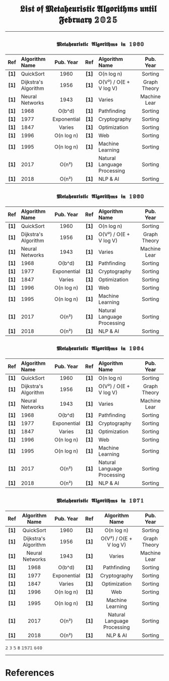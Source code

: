 <div id="user-content-toc">
  <ul align="center" style="list-style: none;">
    <summary>
      <h1>𝕷𝖎𝖘𝖙 𝖔𝖋 𝕸𝖊𝖙𝖆𝖍𝖊𝖚𝖗𝖎𝖘𝖙𝖎𝖈 𝕬𝖑𝖌𝖔𝖗𝖎𝖙𝖍𝖒𝖘 𝖚𝖓𝖙𝖎𝖑 𝕱𝖊𝖇𝖗𝖚𝖆𝖗𝖞 𝟚𝟘𝟚𝟝</h1>
    </summary>
  </ul>
</div>

---

<div id="user-content-toc">
  <ul align="center" style="list-style: none;">
    <summary>
      <h2>
        
`              𝕸𝖊𝖙𝖆𝖍𝖊𝖚𝖗𝖎𝖘𝖙𝖎𝖈 𝕬𝖑𝖌𝖔𝖗𝖎𝖙𝖍𝖒𝖘 𝖎𝖓 𝟙𝟡𝟞𝟘              `
      </h2>
    </summary>
  </ul>

<div align="center" width=100%>

|**Ref**   |**Algorithm Name**                                                             |**Pub. Year**|**Ref**   |**Algorithm Name**                                                               |**Pub. Year**|
|:--------:|:------------------------------------------------------------------------------|:-----------:|:--------:|:--------------------------------------------------------------------------------|:-----------:|
|**[1]**   | QuickSort                                                                     | 1960        |**[1]**   | O(n log n)                                                                      | Sorting     |
|**[1]**   | Dijkstra's Algorithm                                                          | 1956        |**[1]**   | O(V²) / O(E + V log V)                                                          | Graph Theory|
|**[1]**   | Neural Networks                                                               | 1943        |**[1]**   | Varies                                                                          | Machine Lear|
|**[1]**   | 1968                                                                          | O(b^d)      |**[1]**   | Pathfinding                                                                     |  Sorting    |
|**[1]**   | 1977                                                                          | Exponential |**[1]**   | Cryptography                                                                    |  Sorting    |
|**[1]**   | 1847                                                                          | Varies      |**[1]**   | Optimization                                                                    |  Sorting    |
|**[1]**   | 1996                                                                          | O(n log n)  |**[1]**   | Web                                                                             |  Sorting    |
|**[1]**   | 1995                                                                          | O(n log n)  |**[1]**   | Machine Learning                                                                |  Sorting    |
|**[1]**   | 2017                                                                          | O(n²)       |**[1]**   | Natural Language Processing                                                     |  Sorting    |
|**[1]**   | 2018                                                                          | O(n²)       |**[1]**   | NLP & AI                                                                        |  Sorting    |

</div>

<div id="user-content-toc">
  <ul align="center" style="list-style: none;">
    <summary>
      <h2>
        
`              𝕸𝖊𝖙𝖆𝖍𝖊𝖚𝖗𝖎𝖘𝖙𝖎𝖈 𝕬𝖑𝖌𝖔𝖗𝖎𝖙𝖍𝖒𝖘 𝖎𝖓 𝟙𝟡𝟞𝟘              `
      </h2>
    </summary>
  </ul>

<div align="center" width=100%>

|**Ref**   |**Algorithm Name**                                                             |**Pub. Year**|**Ref**   |**Algorithm Name**                                                               |**Pub. Year**|
|:--------:|:------------------------------------------------------------------------------|:-----------:|:--------:|:--------------------------------------------------------------------------------|:-----------:|
|**[1]**   | QuickSort                                                                     | 1960        |**[1]**   | O(n log n)                                                                      | Sorting     |
|**[1]**   | Dijkstra's Algorithm                                                          | 1956        |**[1]**   | O(V²) / O(E + V log V)                                                          | Graph Theory|
|**[1]**   | Neural Networks                                                               | 1943        |**[1]**   | Varies                                                                          | Machine Lear|
|**[1]**   | 1968                                                                          | O(b^d)      |**[1]**   | Pathfinding                                                                     |  Sorting    |
|**[1]**   | 1977                                                                          | Exponential |**[1]**   | Cryptography                                                                    |  Sorting    |
|**[1]**   | 1847                                                                          | Varies      |**[1]**   | Optimization                                                                    |  Sorting    |
|**[1]**   | 1996                                                                          | O(n log n)  |**[1]**   | Web                                                                             |  Sorting    |
|**[1]**   | 1995                                                                          | O(n log n)  |**[1]**   | Machine Learning                                                                |  Sorting    |
|**[1]**   | 2017                                                                          | O(n²)       |**[1]**   | Natural Language Processing                                                     |  Sorting    |
|**[1]**   | 2018                                                                          | O(n²)       |**[1]**   | NLP & AI                                                                        |  Sorting    |

</div>



 
<div id="user-content-toc">
  <ul align="center" style="list-style: none;">
    <summary>
      <h2>
        
`              𝕸𝖊𝖙𝖆𝖍𝖊𝖚𝖗𝖎𝖘𝖙𝖎𝖈 𝕬𝖑𝖌𝖔𝖗𝖎𝖙𝖍𝖒𝖘 𝖎𝖓 𝟙𝟡𝟞𝟜              `
      </h2>
    </summary>
  </ul>

<div align="center" width=100%>

|**Ref**   |**Algorithm Name**                                                             |**Pub. Year**|**Ref**   |**Algorithm Name**                                                               |**Pub. Year**|
|:--------:|:------------------------------------------------------------------------------|:-----------:|:--------:|:--------------------------------------------------------------------------------|:-----------:|
|**[1]**   | QuickSort                                                                     | 1960        |**[1]**   | O(n log n)                                                                      | Sorting     |
|**[1]**   | Dijkstra's Algorithm                                                          | 1956        |**[1]**   | O(V²) / O(E + V log V)                                                          | Graph Theory|
|**[1]**   | Neural Networks                                                               | 1943        |**[1]**   | Varies                                                                          | Machine Lear|
|**[1]**   | 1968                                                                          | O(b^d)      |**[1]**   | Pathfinding                                                                     |  Sorting    |
|**[1]**   | 1977                                                                          | Exponential |**[1]**   | Cryptography                                                                    |  Sorting    |
|**[1]**   | 1847                                                                          | Varies      |**[1]**   | Optimization                                                                    |  Sorting    |
|**[1]**   | 1996                                                                          | O(n log n)  |**[1]**   | Web                                                                             |  Sorting    |
|**[1]**   | 1995                                                                          | O(n log n)  |**[1]**   | Machine Learning                                                                |  Sorting    |
|**[1]**   | 2017                                                                          | O(n²)       |**[1]**   | Natural Language Processing                                                     |  Sorting    |
|**[1]**   | 2018                                                                          | O(n²)       |**[1]**   | NLP & AI                                                                        |  Sorting    |

</div>

<div id="user-content-toc">
  <ul align="center" style="list-style: none;">
    <summary>
      <h2>
        
`              𝕸𝖊𝖙𝖆𝖍𝖊𝖚𝖗𝖎𝖘𝖙𝖎𝖈 𝕬𝖑𝖌𝖔𝖗𝖎𝖙𝖍𝖒𝖘 𝖎𝖓 𝟙𝟡𝟟𝟙              `
      </h2>
    </summary>
  </ul>
</div>

<div align="center">

|**Ref**   |**Algorithm Name**                                                             |**Pub. Year**|**Ref**|**Algorithm Name**                                                                  |**Pub. Year**|
|:--------:|:-----------------------------------------------------------------------------:|:-----------:|:--------:|:-------------------------------------------------------------------------------:|:-----------:|
|**[1]**   | QuickSort                                                                     | 1960        |**[1]**   | O(n log n)                                                                      | Sorting     |
|**[1]**   | Dijkstra's Algorithm                                                          | 1956        |**[1]**   | O(V²) / O(E + V log V)                                                          | Graph Theory|
|**[1]**   | Neural Networks                                                               | 1943        |**[1]**   | Varies                                                                          | Machine Lear|
|**[1]**   | 1968                                                                          | O(b^d)      |**[1]**   | Pathfinding                                                                     |  Sorting    |
|**[1]**   | 1977                                                                          | Exponential |**[1]**   | Cryptography                                                                    |  Sorting    |
|**[1]**   | 1847                                                                          | Varies      |**[1]**   | Optimization                                                                    |  Sorting    |
|**[1]**   | 1996                                                                          | O(n log n)  |**[1]**   | Web                                                                             |  Sorting    |
|**[1]**   | 1995                                                                          | O(n log n)  |**[1]**   | Machine Learning                                                                |  Sorting    |
|**[1]**   | 2017                                                                          | O(n²)       |**[1]**   | Natural Language Processing                                                     |  Sorting    |
|**[1]**   | 2018                                                                          | O(n²)       |**[1]**   | NLP & AI                                                                        |  Sorting    |

</div>


𝟚 𝟛  𝟝   𝟠 𝟙𝟡𝟟𝟙 𝟞𝟜𝟘













---
# **References**

